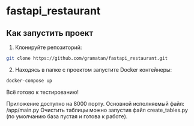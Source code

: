 # fastapi_restaurant

## Как запустить проект

1. Клонируйте репозиторий:

```bash
git clone https://github.com/gramatan/fastapi_restaurant.git
```

2. Находясь в папке с проектом запустите Docker контейнеры:

```bash
docker-compose up
```

Всё готово к тестированию!

Приложение доступно на 8000 порту.
Основной исполняемый файл: /app/main.py
Очистить таблицы можно запустив файл create_tables.py (по умолчанию база пустая и готова к работе).
